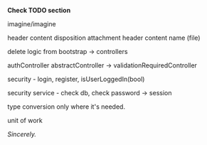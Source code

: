 **Check TODO section**


imagine/imagine


header content disposition attachment
header content name (file)




delete logic from bootstrap -> controllers

authController
abstractController -> validationRequiredController

security - login, register, isUserLoggedIn(bool)

security service - check db, check password -> session

type conversion only where it's needed.


unit of work



_Sincerely._